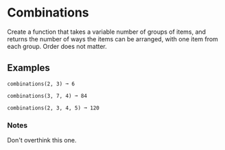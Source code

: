 # Combinations

Create a function that takes a variable number of groups of items, and returns the number of ways the items can be arranged, with one item from each group. Order does not matter.

## Examples

```
combinations(2, 3) ➞ 6

combinations(3, 7, 4) ➞ 84

combinations(2, 3, 4, 5) ➞ 120
```

### Notes

Don't overthink this one.
